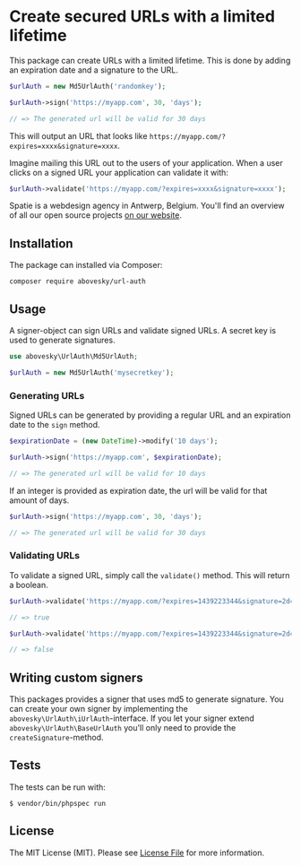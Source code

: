 # Create secured URLs with a limited lifetime

This package can create URLs with a limited lifetime. This is done by adding an expiration date and a signature to the URL.

```php
$urlAuth = new Md5UrlAuth('randomkey');

$urlAuth->sign('https://myapp.com', 30, 'days');

// => The generated url will be valid for 30 days
```

This will output an URL that looks like `https://myapp.com/?expires=xxxx&signature=xxxx`.

Imagine mailing this URL out to the users of your application. When a user clicks on a signed URL
your application can validate it with:

```php
$urlAuth->validate('https://myapp.com/?expires=xxxx&signature=xxxx');
```

Spatie is a webdesign agency in Antwerp, Belgium. You'll find an overview of all our open source projects [on our website](https://spatie.be/opensource).

## Installation

The package can installed via Composer:
```
composer require abovesky/url-auth
```

## Usage

A signer-object can sign URLs and validate signed URLs. A secret key is used to generate signatures.

```php
use abovesky\UrlAuth\Md5UrlAuth;

$urlAuth = new Md5UrlAuth('mysecretkey');
```

### Generating URLs

Signed URLs can be generated by providing a regular URL and an expiration date to the `sign` method.

```php
$expirationDate = (new DateTime)->modify('10 days');

$urlAuth->sign('https://myapp.com', $expirationDate);

// => The generated url will be valid for 10 days
```

If an integer is provided as expiration date, the url will be valid for that amount of days.

```php
$urlAuth->sign('https://myapp.com', 30, 'days');

// => The generated url will be valid for 30 days
```

### Validating URLs

To validate a signed URL, simply call the `validate()` method. This will return a boolean.

```php
$urlAuth->validate('https://myapp.com/?expires=1439223344&signature=2d42f65bd023362c6b61f7432705d811');

// => true

$urlAuth->validate('https://myapp.com/?expires=1439223344&signature=2d42f65bd0-INVALID-23362c6b61f7432705d811');

// => false
```

## Writing custom signers
This packages provides a signer that uses md5 to generate signature. You can create your own
signer by implementing the `abovesky\UrlAuth\iUrlAuth`-interface. If you let your signer extend
`abovesky\UrlAuth\BaseUrlAuth` you'll only need to provide the `createSignature`-method.

## Tests

The tests can be run with:

```
$ vendor/bin/phpspec run
```

## License

The MIT License (MIT). Please see [License File](LICENSE.md) for more information.
